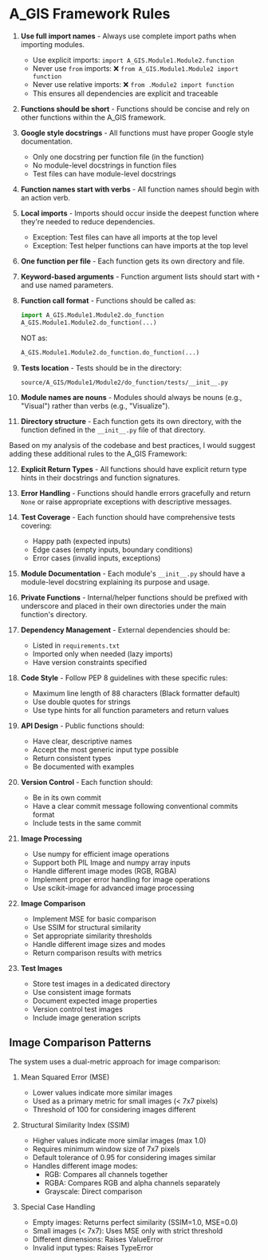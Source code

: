 # A_GIS Framework Rules

1. **Use full import names** - Always use complete import paths when importing modules.
   - Use explicit imports: `import A_GIS.Module1.Module2.function`
   - Never use `from` imports: ❌ `from A_GIS.Module1.Module2 import function`
   - Never use relative imports: ❌ `from .Module2 import function`
   - This ensures all dependencies are explicit and traceable

2. **Functions should be short** - Functions should be concise and rely on other functions within the A_GIS framework.

3. **Google style docstrings** - All functions must have proper Google style documentation.
   - Only one docstring per function file (in the function)
   - No module-level docstrings in function files
   - Test files can have module-level docstrings

4. **Function names start with verbs** - All function names should begin with an action verb.

5. **Local imports** - Imports should occur inside the deepest function where they're needed to reduce dependencies.
   - Exception: Test files can have all imports at the top level
   - Exception: Test helper functions can have imports at the top level

6. **One function per file** - Each function gets its own directory and file.

7. **Keyword-based arguments** - Function argument lists should start with `*` and use named parameters.

8. **Function call format** - Functions should be called as:
   ```python
   import A_GIS.Module1.Module2.do_function
   A_GIS.Module1.Module2.do_function(...)
   ```
   NOT as:
   ```python
   A_GIS.Module1.Module2.do_function.do_function(...)
   ```

9. **Tests location** - Tests should be in the directory:
   ```
   source/A_GIS/Module1/Module2/do_function/tests/__init__.py
   ```

10. **Module names are nouns** - Modules should always be nouns (e.g., "Visual") rather than verbs (e.g., "Visualize").

11. **Directory structure** - Each function gets its own directory, with the function defined in the `__init__.py` file of that directory.

Based on my analysis of the codebase and best practices, I would suggest adding these additional rules to the A_GIS Framework:

12. **Explicit Return Types** - All functions should have explicit return type hints in their docstrings and function signatures.

13. **Error Handling** - Functions should handle errors gracefully and return `None` or raise appropriate exceptions with descriptive messages.

14. **Test Coverage** - Each function should have comprehensive tests covering:
    - Happy path (expected inputs)
    - Edge cases (empty inputs, boundary conditions)
    - Error cases (invalid inputs, exceptions)

15. **Module Documentation** - Each module's `__init__.py` should have a module-level docstring explaining its purpose and usage.

16. **Private Functions** - Internal/helper functions should be prefixed with underscore and placed in their own directories under the main function's directory.

17. **Dependency Management** - External dependencies should be:
    - Listed in `requirements.txt`
    - Imported only when needed (lazy imports)
    - Have version constraints specified

18. **Code Style** - Follow PEP 8 guidelines with these specific rules:
    - Maximum line length of 88 characters (Black formatter default)
    - Use double quotes for strings
    - Use type hints for all function parameters and return values

19. **API Design** - Public functions should:
    - Have clear, descriptive names
    - Accept the most generic input type possible
    - Return consistent types
    - Be documented with examples

20. **Version Control** - Each function should:
    - Be in its own commit
    - Have a clear commit message following conventional commits format
    - Include tests in the same commit

21. **Image Processing**
    - Use numpy for efficient image operations
    - Support both PIL Image and numpy array inputs
    - Handle different image modes (RGB, RGBA)
    - Implement proper error handling for image operations
    - Use scikit-image for advanced image processing

22. **Image Comparison**
    - Implement MSE for basic comparison
    - Use SSIM for structural similarity
    - Set appropriate similarity thresholds
    - Handle different image sizes and modes
    - Return comparison results with metrics

23. **Test Images**
    - Store test images in a dedicated directory
    - Use consistent image formats
    - Document expected image properties
    - Version control test images
    - Include image generation scripts

## Image Comparison Patterns

The system uses a dual-metric approach for image comparison:

1. Mean Squared Error (MSE)
   - Lower values indicate more similar images
   - Used as a primary metric for small images (< 7x7 pixels)
   - Threshold of 100 for considering images different

2. Structural Similarity Index (SSIM)
   - Higher values indicate more similar images (max 1.0)
   - Requires minimum window size of 7x7 pixels
   - Default tolerance of 0.95 for considering images similar
   - Handles different image modes:
     - RGB: Compares all channels together
     - RGBA: Compares RGB and alpha channels separately
     - Grayscale: Direct comparison

3. Special Case Handling
   - Empty images: Returns perfect similarity (SSIM=1.0, MSE=0.0)
   - Small images (< 7x7): Uses MSE only with strict threshold
   - Different dimensions: Raises ValueError
   - Invalid input types: Raises TypeError

